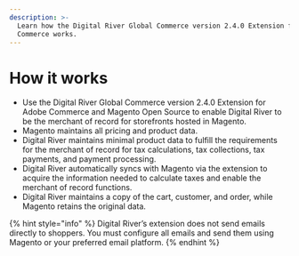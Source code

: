 ```yaml
---
description: >-
  Learn how the Digital River Global Commerce version 2.4.0 Extension for Adobe
  Commerce works.
---
```


# How it works

* Use the Digital River Global Commerce version 2.4.0 Extension for Adobe Commerce and Magento Open Source to enable Digital River to be the merchant of record for storefronts hosted in Magento.
* Magento maintains all pricing and product data.
* Digital River maintains minimal product data to fulfill the requirements for the merchant of record for tax calculations, tax collections, tax payments, and payment processing.
* Digital River automatically syncs with Magento via the extension to acquire the information needed to calculate taxes and enable the merchant of record functions.
* Digital River maintains a copy of the cart, customer, and order, while Magento retains the original data.

{% hint style="info" %}
Digital River’s extension does not send emails directly to shoppers. You must configure all emails and send them using Magento or your preferred email platform.&#x20;
{% endhint %}

